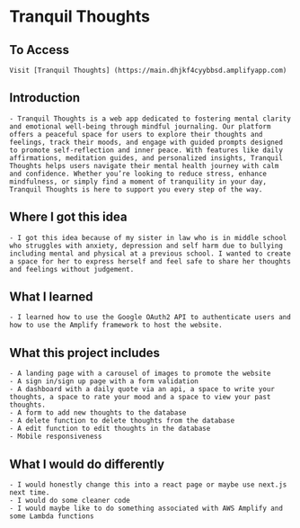 # Tranquil Thoughts

## To Access

    Visit [Tranquil Thoughts] (https://main.dhjkf4cyybbsd.amplifyapp.com)

## Introduction

    - Tranquil Thoughts is a web app dedicated to fostering mental clarity and emotional well-being through mindful journaling. Our platform offers a peaceful space for users to explore their thoughts and feelings, track their moods, and engage with guided prompts designed to promote self-reflection and inner peace. With features like daily affirmations, meditation guides, and personalized insights, Tranquil Thoughts helps users navigate their mental health journey with calm and confidence. Whether you’re looking to reduce stress, enhance mindfulness, or simply find a moment of tranquility in your day, Tranquil Thoughts is here to support you every step of the way.

## Where I got this idea

    - I got this idea because of my sister in law who is in middle school who struggles with anxiety, depression and self harm due to bullying including mental and physical at a previous school. I wanted to create a space for her to express herself and feel safe to share her thoughts and feelings without judgement.

## What I learned

    - I learned how to use the Google OAuth2 API to authenticate users and how to use the Amplify framework to host the website.

## What this project includes

    - A landing page with a carousel of images to promote the website
    - A sign in/sign up page with a form validation
    - A dashboard with a daily quote via an api, a space to write your thoughts, a space to rate your mood and a space to view your past thoughts.
    - A form to add new thoughts to the database
    - A delete function to delete thoughts from the database
    - A edit function to edit thoughts in the database
    - Mobile responsiveness

## What I would do differently

    - I would honestly change this into a react page or maybe use next.js next time.
    - I would do some cleaner code
    - I would maybe like to do something associated with AWS Amplify and some Lambda functions
